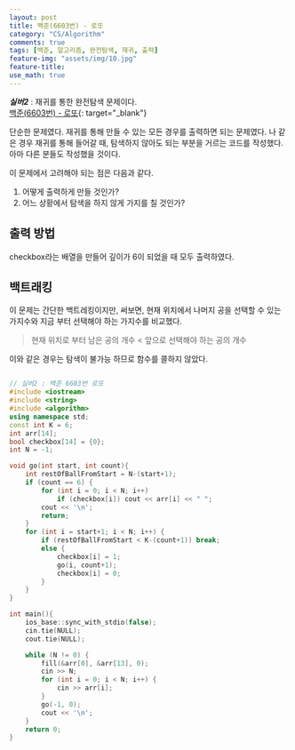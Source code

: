 ```yaml
---
layout: post
title: 백준(6603번) - 로또
category: "CS/Algorithm"
comments: true
tags: [백준, 알고리즘, 완전탐색, 재귀, 출력]
feature-img: "assets/img/10.jpg"
feature-title:
use_math: true
---
```


**_실버2_** : 재귀를 통한 완전탐색 문제이다.  
[백준(6603번) - 로또](https://www.acmicpc.net/problem/6603){: target="\_blank"}

단순한 문제였다. 재귀를 통해 만들 수 있는 모든 경우를 출력하면 되는 문제였다. 나 같은 경우 재귀를 통해 들어갈 때, 탐색하지 않아도 되는 부분을 거르는 코드를 작성했다. 아마 다른 분들도 작성했을 것이다.

이 문제에서 고려해야 되는 점은 다음과 같다.

1. 어떻게 출력하게 만들 것인가?
2. 어느 상황에서 탐색을 하지 않게 가지를 칠 것인가?

## 출력 방법

checkbox라는 배열을 만들어 깊이가 6이 되었을 때 모두 출력하였다.

## 백트래킹

이 문제는 간단한 백트레킹이지만, 써보면, 현재 위치에서 나머지 공을 선택할 수 있는 가지수와 지금 부터 선택해야 하는 가지수를 비교했다.

> 현재 위치로 부터 남은 공의 개수 < 앞으로 선택해야 하는 공의 개수

이와 같은 경우는 탐색이 불가능 하므로 함수를 콜하지 않았다.

```c++

// 실버2 : 백준 6603번 로또
#include <iostream>
#include <string>
#include <algorithm>
using namespace std;
const int K = 6;
int arr[14];
bool checkbox[14] = {0};
int N = -1;

void go(int start, int count){
    int restOfBallFromStart = N-(start+1);
    if (count == 6) {
        for (int i = 0; i < N; i++)
            if (checkbox[i]) cout << arr[i] << " ";
        cout << '\n';
        return;
    }
    for (int i = start+1; i < N; i++) {
        if (restOfBallFromStart < K-(count+1)) break;
        else {
            checkbox[i] = 1;
            go(i, count+1);
            checkbox[i] = 0;
        }
    }
}

int main(){
    ios_base::sync_with_stdio(false);
    cin.tie(NULL);
    cout.tie(NULL);

    while (N != 0) {
        fill(&arr[0], &arr[13], 0);
        cin >> N;
        for (int i = 0; i < N; i++) {
            cin >> arr[i];
        }
        go(-1, 0);
        cout << '\n';
    }
    return 0;
}

```
